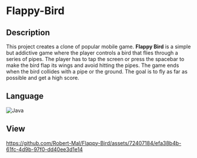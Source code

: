 # Flappy-Bird

## Description

This project creates a clone of popular mobile game. **Flappy Bird** is a simple but addictive game where the player controls a bird that flies through a series of pipes. The player has to tap the screen or press the spacebar to make the bird flap its wings and avoid hitting the pipes. The game ends when the bird collides with a pipe or the ground. The goal is to fly as far as possible and get a high score.

## Language

![Java](https://img.shields.io/badge/java-%23ED8B00.svg?style=for-the-badge&logo=openjdk&logoColor=white)

## View

https://github.com/Robert-Mal/Flappy-Bird/assets/72407184/efa38b4b-61fc-4d9b-97f0-dd40ee3d1e14
